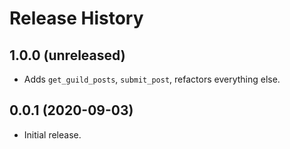 Release History
===============

1.0.0 (unreleased)
------------------

- Adds ``get_guild_posts``, ``submit_post``, refactors everything else.


0.0.1 (2020-09-03)
------------------

-   Initial release.
